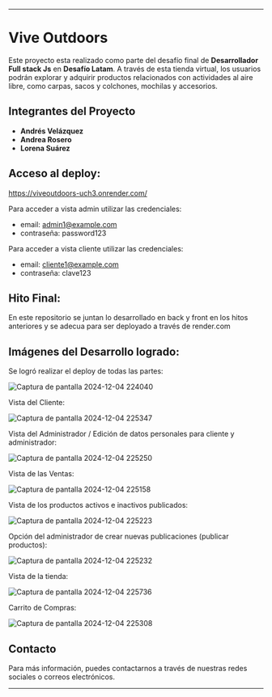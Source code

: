 

---

# Vive Outdoors

Este proyecto esta realizado como parte del desafío final de **Desarrollador Full stack Js** en **Desafío Latam**. 
A través de esta tienda virtual, los usuarios podrán explorar y adquirir productos relacionados con actividades al aire libre, como carpas, sacos y colchones, mochilas y accesorios.


## Integrantes del Proyecto

- **Andrés Velázquez**
- **Andrea Rosero**
- **Lorena Suárez**

## Acceso al deploy:

https://viveoutdoors-uch3.onrender.com/


Para acceder a vista admin utilizar las credenciales:

- email: admin1@example.com
- contraseña: password123


Para acceder a vista cliente utilizar las credenciales: 

- email: cliente1@example.com
- contraseña: clave123


## Hito Final:

En este repositorio se juntan lo desarrollado en back y front en los hitos anteriores y se adecua para ser deployado a través de render.com


## Imágenes del Desarrollo logrado:

Se logró realizar el deploy de todas las partes: 


![Captura de pantalla 2024-12-04 224040](https://github.com/user-attachments/assets/17434df9-dfdc-4470-a799-e4e0b9d46a4e)


Vista del Cliente:

![Captura de pantalla 2024-12-04 225347](https://github.com/user-attachments/assets/a1fb0aba-0486-4788-84c6-b2be0f601330)


Vista del Administrador / Edición de datos personales para cliente y administrador:

![Captura de pantalla 2024-12-04 225250](https://github.com/user-attachments/assets/ea620763-bcab-47a7-b959-556e934f5dcf)


Vista de las Ventas: 

![Captura de pantalla 2024-12-04 225158](https://github.com/user-attachments/assets/d80c7d3c-b6c8-44f2-ac72-2e56507abdaa)


Vista de los productos activos e inactivos publicados: 

![Captura de pantalla 2024-12-04 225223](https://github.com/user-attachments/assets/cb3b377f-36f8-4905-94b8-154ea0fbf592)


Opción del administrador de crear nuevas publicaciones (publicar productos):

![Captura de pantalla 2024-12-04 225232](https://github.com/user-attachments/assets/2d1f712b-b98a-4398-98d4-0a52c89712c0)


Vista de la tienda: 

![Captura de pantalla 2024-12-04 225736](https://github.com/user-attachments/assets/ab63aba4-d160-4771-b2c5-a30f909e3170)

Carrito de Compras: 

![Captura de pantalla 2024-12-04 225308](https://github.com/user-attachments/assets/d7b5100a-64a7-46f8-8603-3fbddae3ea29)


## Contacto

Para más información, puedes contactarnos a través de nuestras redes sociales o correos electrónicos.

---
